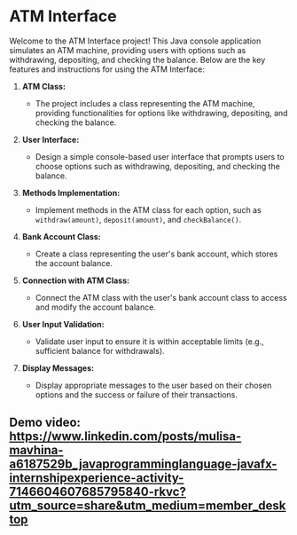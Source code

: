 # ATM Interface

Welcome to the ATM Interface project! This Java console application simulates an ATM machine, providing users with options such as withdrawing, depositing, and checking the balance. Below are the key features and instructions for using the ATM Interface:

1. **ATM Class:**
   - The project includes a class representing the ATM machine, providing functionalities for options like withdrawing, depositing, and checking the balance.

2. **User Interface:**
   - Design a simple console-based user interface that prompts users to choose options such as withdrawing, depositing, and checking the balance.

3. **Methods Implementation:**
   - Implement methods in the ATM class for each option, such as `withdraw(amount)`, `deposit(amount)`, and `checkBalance()`.

4. **Bank Account Class:**
   - Create a class representing the user's bank account, which stores the account balance.

5. **Connection with ATM Class:**
   - Connect the ATM class with the user's bank account class to access and modify the account balance.

6. **User Input Validation:**
   - Validate user input to ensure it is within acceptable limits (e.g., sufficient balance for withdrawals).

7. **Display Messages:**
   - Display appropriate messages to the user based on their chosen options and the success or failure of their transactions.

## Demo video: https://www.linkedin.com/posts/mulisa-mavhina-a6187529b_javaprogramminglanguage-javafx-internshipexperience-activity-7146604607685795840-rkvc?utm_source=share&utm_medium=member_desktop
